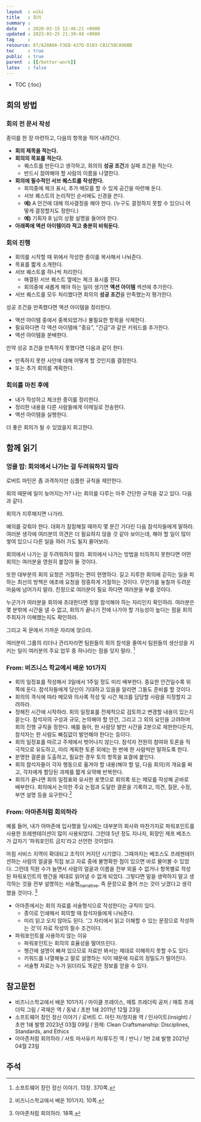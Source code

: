 ```yaml
---
layout  : wiki
title   : 회의
summary : 
date    : 2020-03-15 12:46:21 +0900
updated : 2023-03-25 21:39:49 +0900
tag     : 
resource: 87/A28A66-F3EB-437D-8103-CB1C50CA96BB
toc     : true
public  : true
parent  : [[/better-work]]
latex   : false
---
```

* TOC
{:toc}

## 회의 방법
### 회의 전 문서 작성

종이를 한 장 마련하고, 다음의 항목을 적어 내려간다.

- **회의 제목을 적는다.**
- **회의의 목표를 적는다.**
    - 퀘스트를 만든다고 생각하고, 회의의 **성공 조건**과 실패 조건을 적는다.
    - 반드시 참여해야 할 사람의 이름을 나열한다.
- **회의에 필수적인 서브 퀘스트를 작성한다.**
    - 회의중에 체크 표시, 추가 메모를 할 수 있게 공간을 마련해 둔다.
    - 서브 퀘스트의 논리적인 순서에도 신경을 쓴다.
    - **예)** A 안건에 대해 의사결정을 해야 한다. (누구도 결정하지 못할 수 있으니 어떻게 결정할지도 정한다.)
    - **예)** 기획자 B 님의 상황 설명을 들어야 한다.
- **아래쪽에 액션 아이템이라 적고 충분히 비워둔다.**

### 회의 진행

- 회의를 시작할 때 위에서 작성한 종이를 복사해서 나눠준다.
- 목표를 짧게 소개한다.
- 서브 퀘스트를 하나씩 처리한다.
    - 해결된 서브 퀘스트 옆에는 체크 표시를 한다.
    - 회의중에 새롭게 해야 하는 일이 생기면 **액션 아이템** 섹션에 추가한다.
- 서브 퀘스트를 모두 처리했다면 회의의 **성공 조건**을 만족했는지 평가한다.

성공 조건을 만족했다면 액션 아이템을 정리한다.

- 액션 아이템 중에서 중복되었거나 불필요한 항목을 삭제한다.
- 필요하다면 각 액션 아이템에 "중요", "긴급"과 같은 키워드를 추가한다.
- 액션 아이템을 분배한다.

만약 성공 조건을 만족하지 못했다면 다음과 같이 한다.

- 만족하지 못한 사안에 대해 어떻게 할 것인지를 결정한다.
- 또는 추가 회의를 계획한다.

### 회의를 마친 후에

- 내가 작성하고 체크한 종이를 정리한다.
- 정리한 내용을 다른 사람들에게 이메일로 전송한다.
- 액션 아이템을 실행한다.

더 좋은 회의가 될 수 있었을지 회고한다.

## 함께 읽기

### 엉클 밥: 회의에서 나가는 걸 두려워하지 말라

로버트 마틴은 좀 과격하지만 심플한 규칙을 제안한다.

>
회의 때문에 일이 늦어지는가? 나는 회의를 다루는 아주 간단한 규칙을 갖고 있다. 다음과 같다.
>
회의가 지루해지면 나가라.
>
예의를 갖춰야 한다.
대화가 잠잠해질 때까지 몇 분간 기다린 다음 참석자들에게 말하라.
여러분 생각에 여러분의 의견은 더 필요하지 않을 것 같아 보이는데, 해야 할 일이 많이 쌓여 있으니 다른 일을 하러 가도 될지 물어보라.
>
회의에서 나가는 걸 두려워하지 말라.
회의에서 나가는 방법을 터득하지 못한다면 어떤 회의는 여러분을 영원히 붙잡아 둘 것이다.
>
또한 대부분의 회의 요청은 거절하는 편이 현명하다.
길고 지루한 회의에 갇히는 일을 피하는 최선의 방책은 애초에 요청을 정중하게 거절하는 것이다.
무언가를 놓칠까 두려운 마음에 넘어가지 말라.
진정으로 여러분이 필요 하다면 여러분을 부를 것이다.
>
누군가가 여러분을 회의에 초대한다면 정말 참석해야 하는 자리인지 확인하라.
여러분은 몇 분밖에 시간을 낼 수 없고, 회의가 끝나기 전에 나가야 할 가능성이 높다는 점을 회의 주최자가 이해했는지도 확인하라.
>
그리고 꼭 문에서 가까운 자리에 앉으라.
>
여러분이 그룹의 리더나 관리자라면 팀원들의 회의 참석을 줄여서 팀원들의 생산성을 지키는 일이 여러분의 주요 업무 중 하나라는 점을 잊지 말라.
[^clean-craftsmanship-370]


### From: 비즈니스 학교에서 배운 101가지

>
- 회의 일정표를 작성해서 3일에서 1주일 정도 미리 배부한다. 중요한 안건일수록 위쪽에 둔다. 참석자들에게 당신이 기대하고 있음을 알리면 그들도 준비를 할 것이다.
- 회의의 격식에 따라 메모와 의사록 작성 및 시간 체크를 담당할 사람을 지정할지 고려하라.
- 정해진 시간에 시작하라. 회의 일정표를 전체적으로 검토하고 변경할 내용이 있는지 묻는다. 참석자의 구성과 규모, 논의해야 할 안건, 그리고 그 외의 요인을 고려하며 회의 진행 규칙을 정한다. 예를 들어, 한 사람당 발언 시간을 2분으로 제한한다든지, 참석자는 한 사람도 빠짐없이 발언해야 한다는 등이다.
- 회의 일정표를 따르고 주제에서 벗어나지 않는다. 참석자 전원의 참여와 토론을 적극적으로 유도하고, 미리 계획한 토론 외에는 한 번에 한 사람씩만 말하도록 한다.
- 분명한 결론을 도출하고, 필요한 경우 토의 항목을 표결에 붙인다.
- 회의 참석자들이 각자 행동으로 옮겨야 할 내용(해야 할 일, 다음 회의)의 개요를 짜고, 각자에게 할당된 과제를 짧게 요약해 반복한다.
- 회의가 끝나면 회의 일정표와 유사한 포맷으로 회의록 또는 메모를 작성해 곧바로 배부한다. 회의에서 논의한 주요 논점과 도달한 결론을 기록하고, 의견, 질문, 수정, 부연 설명 등을 요구한다.[^business-10]

### From: 아마존처럼 회의하라

>
예를 들어, 내가 아마존에 입사했을 당시에는 대부분의 회사와 마찬가지로 파워포인트를 사용한 프레젠테이션이 많이 사용되었다.
그런데 5년 정도 지나자, 회장인 제프 베조스가 갑자기 '파워포인트 금지'라고 선언한 것이었다.
>
마침 서비스 지역이 확대되고 조직이 커지던 시기였다.
그때까지는 베조스도 프레젠테이션하는 사람의 얼굴을 직접 보고 자료 중에 불명확한 점이 있으면 바로 물어볼 수 있었다.
그런데 직원 수가 늘면서 사람의 얼굴과 이름을 전부 외울 수 없거나
항목별로 작성된 파워포인트의 행간을 제대로 읽어낼 수 없게 되었다.
그렇다면 말을 생략하지 말고 생각하는 것을 전부 설명하는 서술형<sub>narrative</sub>, 즉 문장으로 풀어 쓰는 것이 낫겠다고 생각했을 것이다.
[^amazon-18]

- 아마존에서는 회의 자료를 서술형식으로 작성한다는 규칙이 있다.
    - 종이로 인쇄해서 회의할 때 참석자들에게 나눠준다.
    - 미리 읽고 오지 않아도 된다. '그 자리에서 읽고 이해할 수 있는 문장으로 작성하는 것'이 자료 작성의 필수 조건이다.
- 파워포인트를 사용하지 않는 이유
    - 파워포인트는 회의의 효율성을 떨어뜨린다.
    - 행간에 설명이 빠져 있으므로 자료만 봐서는 제대로 이해하지 못할 수도 있다.
    - 키워드를 나열해놓고 말로 설명하는 식이 때문에 자료의 정밀도가 떨어진다.
    - 서술형 자료는 누가 읽더라도 똑같은 정보를 얻을 수 있다.


## 참고문헌

- 비즈니스학교에서 배운 101가지 / 마이클 프레이스, 매튜 프레더릭 공저 / 매튜 프레더릭 그림 / 곽재은 역 / 동녘 / 초판 1쇄 2011년 12월 23일
- 소프트웨어 장인 정신 이야기 / 로버트 C. 마틴 저/정지용 역 / 인사이트(insight) / 초판 1쇄 발행 2023년 03월 09일 / 원제: Clean Craftsmanship: Disciplines, Standards, and Ethics
- 아마존처럼 회의하라 / 사토 마사유키 저/류두진 역 / 반니 / 1판 2쇄 발행 2021년 04월 23일

## 주석

[^business-10]: 비즈니스학교에서 배운 101가지. 10쪽.
[^amazon-18]: 아마존처럼 회의하라. 18쪽.
[^clean-craftsmanship-370]: 소프트웨어 장인 정신 이야기. 13장. 370쪽.

